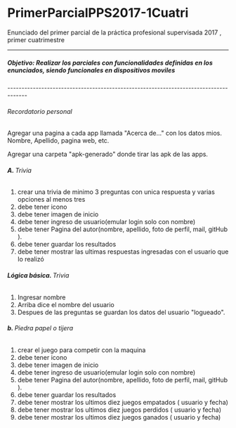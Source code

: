 # PrimerParcialPPS2017-1Cuatri
Enunciado del primer parcial de la práctica profesional supervisada 2017 , primer cuatrimestre



-------------------------------------------------------------------------------------
<h5>Objetivo: Realizar los parciales con funcionalidades definidas en los enunciados, siendo funcionales en dispositivos moviles</h5>
-------------------------------------------------------------------------------------
<h6>Recordatorio personal</h6>
<p>Agregar una pagina a cada app llamada "Acerca de..." con los datos mios. Nombre, Apellido, pagina web, etc.</p>
<p>Agregar una carpeta "apk-generado" donde tirar las apk de las apps.</p>

<h6 id="inicializacionDelObjeto"> <strong>A. </strong> Trivia</h6>
<ol>
	<li>crear una trivia de minimo 3 preguntas con unica respuesta y varias opciones al menos tres  </li>
  <li> debe tener   icono</li>
  <li> debe tener  imagen de inicio </li>
  <li> debe tener  ingreso de usuario(emular login solo con nombre)</li>
  <li> debe tener Pagina del autor(nombre, apellido, foto de perfil, mail, gitHub  ). </li>
  <li> debe tener guardar los resultados </li>
   <li> debe tener mostrar las ultimas respuestas ingresadas con el usuario que lo realizó </li>

</ol>
<h6><strong>Lógica básica. </strong> Trivia</h6>
<ol>
<li>Ingresar nombre</li>
<li>Arriba dice el nombre del usuario</li>
<li>Despues de las preguntas se guardan los datos del usuario "logueado".</li>
</ol>

<h6 id="inicializacionDelObjeto"> <strong>b. </strong> Piedra papel o tijera</h6>
<ol>
	<li>crear el juego para competir con la maquina </li>
  <li> debe tener   icono</li>
  <li> debe tener  imagen de inicio </li>
  <li> debe tener  ingreso de usuario(emular login solo con nombre)</li>
  <li> debe tener Pagina del autor(nombre, apellido, foto de perfil, mail, gitHub  ). </li>
   <li> debe tener guardar los resultados </li>
   <li> debe tener mostrar los ultimos diez juegos empatados ( usuario y fecha)  </li>
   <li> debe tener mostrar los ultimos diez juegos perdidos ( usuario y fecha)  </li>
   <li> debe tener mostrar los ultimos diez juegos ganados ( usuario y fecha)  </li>

</ol>
